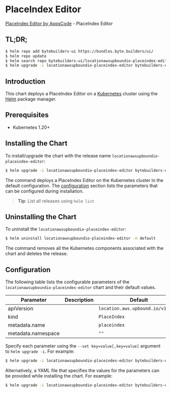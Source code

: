 # PlaceIndex Editor

[PlaceIndex Editor by AppsCode](https://byte.builders) - PlaceIndex Editor

## TL;DR;

```bash
$ helm repo add bytebuilders-ui https://bundles.byte.builders/ui/
$ helm repo update
$ helm search repo bytebuilders-ui/locationawsupboundio-placeindex-editor --version=v0.4.18
$ helm upgrade -i locationawsupboundio-placeindex-editor bytebuilders-ui/locationawsupboundio-placeindex-editor -n default --create-namespace --version=v0.4.18
```

## Introduction

This chart deploys a PlaceIndex Editor on a [Kubernetes](http://kubernetes.io) cluster using the [Helm](https://helm.sh) package manager.

## Prerequisites

- Kubernetes 1.20+

## Installing the Chart

To install/upgrade the chart with the release name `locationawsupboundio-placeindex-editor`:

```bash
$ helm upgrade -i locationawsupboundio-placeindex-editor bytebuilders-ui/locationawsupboundio-placeindex-editor -n default --create-namespace --version=v0.4.18
```

The command deploys a PlaceIndex Editor on the Kubernetes cluster in the default configuration. The [configuration](#configuration) section lists the parameters that can be configured during installation.

> **Tip**: List all releases using `helm list`

## Uninstalling the Chart

To uninstall the `locationawsupboundio-placeindex-editor`:

```bash
$ helm uninstall locationawsupboundio-placeindex-editor -n default
```

The command removes all the Kubernetes components associated with the chart and deletes the release.

## Configuration

The following table lists the configurable parameters of the `locationawsupboundio-placeindex-editor` chart and their default values.

|     Parameter      | Description |                   Default                    |
|--------------------|-------------|----------------------------------------------|
| apiVersion         |             | <code>location.aws.upbound.io/v1beta1</code> |
| kind               |             | <code>PlaceIndex</code>                      |
| metadata.name      |             | <code>placeindex</code>                      |
| metadata.namespace |             | <code>""</code>                              |


Specify each parameter using the `--set key=value[,key=value]` argument to `helm upgrade -i`. For example:

```bash
$ helm upgrade -i locationawsupboundio-placeindex-editor bytebuilders-ui/locationawsupboundio-placeindex-editor -n default --create-namespace --version=v0.4.18 --set apiVersion=location.aws.upbound.io/v1beta1
```

Alternatively, a YAML file that specifies the values for the parameters can be provided while
installing the chart. For example:

```bash
$ helm upgrade -i locationawsupboundio-placeindex-editor bytebuilders-ui/locationawsupboundio-placeindex-editor -n default --create-namespace --version=v0.4.18 --values values.yaml
```
